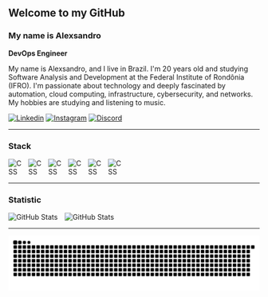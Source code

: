 ## Welcome to my GitHub
### My name is Alexsandro
**DevOps Engineer**

  My name is Alexsandro, and I live in Brazil. I'm 20 years old and studying Software Analysis and Development at the Federal Institute of Rondônia (IFRO). I'm passionate about technology and deeply fascinated by automation, cloud computing, infrastructure, cybersecurity, and networks. My hobbies are studying and listening to music.

[![Linkedin](https://img.shields.io/badge/LinkedIn-0077B5?style=for-the-badge&logo=linkedin&logoColor=white)](https://www.linkedin.com/in/alexsandro-ocanha-rodrigues-77149a35b/)
[![Instagram](https://img.shields.io/badge/Instagram-E4405F?style=for-the-badge&logo=instagram&logoColor=white)](https://www.instagram.com/alexsandro.pcap/)
[![Discord](https://img.shields.io/badge/Discord-7289DA?style=for-the-badge&logo=discord&logoColor=white)](https://discord.com/users/alfacee.xps)



---
### Stack
<img 
    align="left"
    alt="CSS"
    title="CSS"
    width="30px"
    style="padding-right: 10px;"
    src="https://cdn.jsdelivr.net/gh/devicons/devicon@latest/icons/amazonwebservices/amazonwebservices-original-wordmark.svg"
/>
<img 
    align="left"
    alt="CSS"
    title="CSS"
    width="30px"
    style="padding-right: 10px;"
    src="https://cdn.jsdelivr.net/gh/devicons/devicon@latest/icons/docker/docker-original.svg"
/>
<img 
    align="left"
    alt="CSS"
    title="CSS"
    width="30px"
    style="padding-right: 10px;"
    src="https://cdn.jsdelivr.net/gh/devicons/devicon@latest/icons/kubernetes/kubernetes-original.svg"
/>
<img 
    align="left"
    alt="CSS"
    title="CSS"
    width="30px"
    style="padding-right: 10px;"
    src="https://cdn.jsdelivr.net/gh/devicons/devicon@latest/icons/terraform/terraform-original.svg"
/>
<img 
    align="left"
    alt="CSS"
    title="CSS"
    width="30px"
    style="padding-right: 10px;"
    src="https://cdn.jsdelivr.net/gh/devicons/devicon@latest/icons/python/python-original.svg"
/>
<img 
    align="left"
    alt="CSS"
    title="CSS"
    width="30px"
    style="padding-right: 10px;"
    src="https://cdn.jsdelivr.net/gh/devicons/devicon@latest/icons/grafana/grafana-plain.svg"
/>
<br>
<br>

---

### Statistic
<img
    aling="left"
    alt="GitHub Stats"
    height="200px"
    style="padding-right: 10px;"
    src="https://github-readme-stats.vercel.app/api?username=alexsandroocanha&show_icons=true&theme=radical"
/>
<img
    aling="left"
    alt="GitHub Stats"
    height="200px"
    style="padding-right: 10px;"
    src="https://github-readme-stats.vercel.app/api/top-langs/?username=alexsandroocanha&size_weight=0.5&count_weight=0.5&theme=radical"
/>

---

<p align="center">
  <img src="https://raw.githubusercontent.com/alexsandroocanha/alexsandroocanha/output/snake.svg" alt="Snake animation" />
</p>
